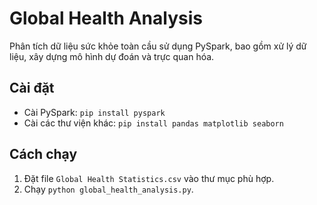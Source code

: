 # Global Health Analysis
Phân tích dữ liệu sức khỏe toàn cầu sử dụng PySpark, bao gồm xử lý dữ liệu, xây dựng mô hình dự đoán và trực quan hóa.

## Cài đặt
- Cài PySpark: `pip install pyspark`
- Cài các thư viện khác: `pip install pandas matplotlib seaborn`

## Cách chạy
1. Đặt file `Global Health Statistics.csv` vào thư mục phù hợp.
2. Chạy `python global_health_analysis.py`.
